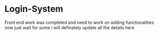 # Login-System
Front end work was completed and need to work on adding functionalities now
just wait for some i will definately update all the details here 
